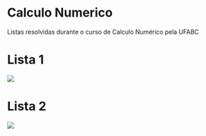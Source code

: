 # Calculo Numerico
Listas resolvidas durante o curso de Calculo Numérico pela UFABC

# Lista 1
<img src="https://github.com/kayqueG/CalculoNum-rico/blob/main/Lista1/lista1.png"/>

# Lista 2
<img src="https://github.com/kayqueG/CalculoNumerico/blob/main/Lista2/lista2.png" />
